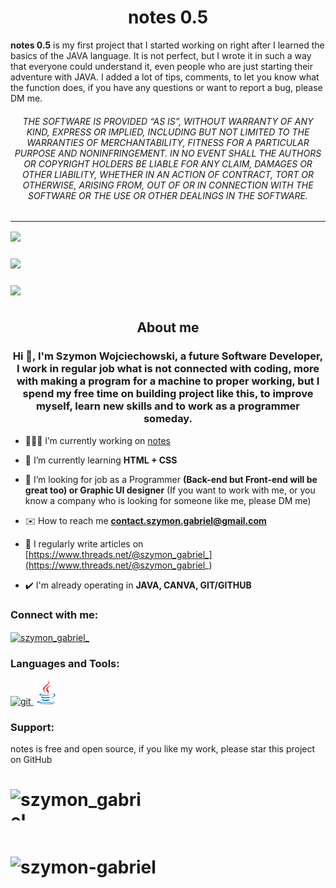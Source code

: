 <h1 align="center">notes 0.5</h1>

**notes 0.5** is my first project that I started working on right after I learned the basics of the JAVA language. It is not perfect, but I wrote it in such a way that everyone could understand it, even people who are just starting their adventure with JAVA.
I added a lot of tips, comments, to let you know what the function does, if you have any questions or want to report a bug, please DM me.

<h6 align="center">THE SOFTWARE IS PROVIDED “AS IS”, WITHOUT WARRANTY OF ANY KIND, EXPRESS OR IMPLIED, INCLUDING BUT NOT LIMITED TO THE WARRANTIES OF MERCHANTABILITY, FITNESS FOR A PARTICULAR PURPOSE AND NONINFRINGEMENT. IN NO EVENT SHALL THE AUTHORS OR COPYRIGHT HOLDERS BE LIABLE FOR ANY CLAIM, DAMAGES OR OTHER LIABILITY, WHETHER IN AN ACTION OF CONTRACT, TORT OR OTHERWISE, ARISING FROM, OUT OF OR IN CONNECTION WITH THE SOFTWARE OR THE USE OR OTHER DEALINGS IN THE SOFTWARE.</h6>

<hr>

<img align="center" src="https://github.com/szymon-gabriel/notesS.G/assets/141585512/b40dde9e-603b-468e-9ce0-bdf92ddbc6fd"/>
<h3>
<img align="center" src="https://github.com/szymon-gabriel/notesS.G/assets/141585512/b40dde9e-603b-468e-9ce0-bdf92ddbc6fd"/>
<h3>
<img align="center" src="https://github.com/szymon-gabriel/notesS.G/assets/141585512/c83987b8-28bf-4d82-bb81-0cdb80c4dd57"/>

<h1>
<h2 align="center">About me</h1>
<h3 align="center">Hi 👋, I'm Szymon Wojciechowski, a future Software Developer, I work in regular job what is not connected with coding, more with making a program for a machine to proper working, but I spend my free time on building project like this, to improve myself, learn new skills and to work as a programmer someday.</h3>


- 👨🏻‍💻 I’m currently working on [notes](https://github.com/szymon-gabriel/notesS.G)

- 🌱 I’m currently learning **HTML + CSS**

- 🤝 I’m looking for job as a Programmer **(Back-end but Front-end will be great too) or Graphic UI designer** (If you want to work with me, or you know a company who is looking for someone like me, please DM me)

- ✉️ How to reach me **contact.szymon.gabriel@gmail.com**

- 📝 I regularly write articles on [https://www.threads.net/@szymon_gabriel_](https://www.threads.net/@szymon_gabriel_)

- ✔️ I'm already operating in **JAVA, CANVA, GIT/GITHUB**

<h3 align="left">Connect with me:</h3>
<p align="left">
<a href="https://instagram.com/szymon_gabriel_" target="blank"><img align="center" src="https://raw.githubusercontent.com/rahuldkjain/github-profile-readme-generator/master/src/images/icons/Social/instagram.svg" alt="szymon_gabriel_" height="30" width="40" /></a>
</p>

<h3 align="left">Languages and Tools:</h3>
<p align="left"> <a href="https://git-scm.com/" target="_blank" rel="noreferrer"> <img src="https://www.vectorlogo.zone/logos/git-scm/git-scm-icon.svg" alt="git" width="40" height="40"/> </a> <a href="https://www.java.com" target="_blank" rel="noreferrer"> <img src="https://raw.githubusercontent.com/devicons/devicon/master/icons/java/java-original.svg" alt="java" width="40" height="40"/> </a> </p>

<h3 align="left">Support:</h3>
notes is free and open source, if you like my work, please star this project on GitHub
<h1>
<p><a href="https://ko-fi.com/szymon_gabriel"> <img align="left" src="https://cdn.ko-fi.com/cdn/kofi3.png?v=3" height="50" width="210" alt="szymon_gabriel" /></a></p><br><br>

<h1>
<p align="left"> <img src="https://komarev.com/ghpvc/?username=szymon-gabriel&label=Total%20profile%20views&color=530611&style=flat-square" alt="szymon-gabriel" /> </p
